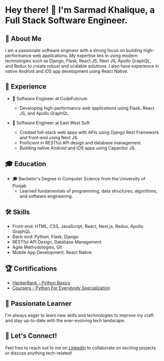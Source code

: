 # Hey there! 👋 I'm Sarmad Khalique, a Full Stack Software Engineer.

## 🚀 About Me

I am a passionate software engineer with a strong focus on building high-performance web applications. My expertise lies in using modern technologies such as Django, Flask, React JS, Next JS, Apollo GraphQL, and Redux to create robust and scalable solutions. I also have experience in native Android and iOS app development using React Native.

## 💼 Experience

- 🏢 Software Engineer at CodeFulcrum
  - Developing high-performance web applications using Flask, React JS, and Apollo GraphQL.

- 🏢 Software Engineer at East West Soft
  - Created full-stack web apps with APIs using Django Rest Framework and front-end using Next JS.
  - Proficient in RESTful API design and database management.
  - Building native Android and iOS apps using Capacitor JS.

## 🎓 Education

- 🎓 Bachelor's Degree in Computer Science from the University of Punjab
  - Learned fundamentals of programming, data structures, algorithms, and software engineering.

## 🛠️ Skills

- Front-end: HTML, CSS, JavaScript, React, Next.js, Redux, Apollo GraphQL
- Back-end: Python, Flask, Django
- RESTful API Design, Database Management
- Agile Methodologies, Git
- Mobile App Development: React Native

## 🏆 Certifications

- [HackerRank - Python Basics](https://www.hackerrank.com/certificates/ae7609b28929)
- [Coursera - Python For Everybody Specialization](https://www.coursera.org/account/accomplishments/specialization/certificate/MVK42NHPB6VA)

## 🌱 Passionate Learner

I'm always eager to learn new skills and technologies to improve my craft and stay up-to-date with the ever-evolving tech landscape.

## 🤝 Let's Connect!

Feel free to reach out to me on [LinkedIn](https://www.linkedin.com/in/muhammad-sarmad-khalique-9b26a7197/) to collaborate on exciting projects or discuss anything tech-related!
